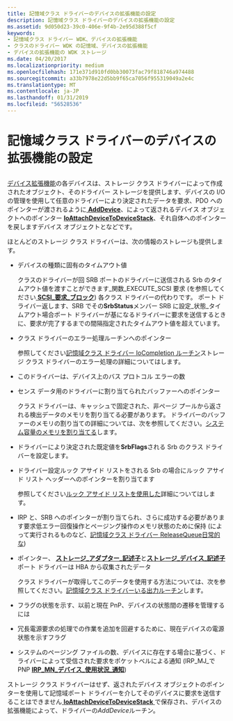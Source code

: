 ```yaml
---
title: 記憶域クラス ドライバーのデバイスの拡張機能の設定
description: 記憶域クラス ドライバーのデバイスの拡張機能の設定
ms.assetid: 9d050d23-39c0-406e-9f4b-2e95d388f5cf
keywords:
- 記憶域クラス ドライバー WDK、デバイスの拡張機能
- クラスのドライバー WDK の記憶域、デバイスの拡張機能
- デバイスの拡張機能の WDK ストレージ
ms.date: 04/20/2017
ms.localizationpriority: medium
ms.openlocfilehash: 171e371d910fd0bb30073fac79f818746a974488
ms.sourcegitcommit: a33b7978e22d5bb9f65ca7056f955319049a2e4c
ms.translationtype: MT
ms.contentlocale: ja-JP
ms.lasthandoff: 01/31/2019
ms.locfileid: "56528536"
---
```

# <a name="setting-up-a-storage-class-drivers-device-extension"></a>記憶域クラス ドライバーのデバイスの拡張機能の設定


## <span id="ddk_setting_up_a_storage_class_drivers_device_extension_kg"></span><span id="DDK_SETTING_UP_A_STORAGE_CLASS_DRIVERS_DEVICE_EXTENSION_KG"></span>


[デバイス拡張機能](https://msdn.microsoft.com/library/windows/hardware/ff543119)の各デバイスは、ストレージ クラス ドライバーによって作成されたオブジェクト、そのドライバー ストレージを提供します、デバイスの I/O の管理を使用して任意のドライバーにより決定されたデータを要求、PDO へのポインターが渡されるように[ **AddDevice**](https://msdn.microsoft.com/library/windows/hardware/ff540521)、によって返されるデバイス オブジェクトへのポインター [ **IoAttachDeviceToDeviceStack**](https://msdn.microsoft.com/library/windows/hardware/ff548300)、それ自体へのポインターを戻しますデバイス オブジェクトとなどです。

ほとんどのストレージ クラス ドライバーは、次の情報のストレージも提供します。

-   デバイスの種類に固有のタイムアウト値

    クラスのドライバーが回 SRB ポートのドライバーに送信される Srb のタイムアウト値を渡すことができます\_関数\_EXECUTE\_SCSI 要求 (を参照してください[ **SCSI\_要求\_ブロック**](https://msdn.microsoft.com/library/windows/hardware/ff565393)) 各クラス ドライバーの代わりです。 ポート ドライバー返します、SRB でその**SrbStatus**メンバー SRB に設定\_状態\_タイムアウト場合ポート ドライバーが基になるドライバーに要求を送信するときに、要求が完了するまでの間隔指定されたタイムアウト値を超えています。

-   クラス ドライバーのエラー処理ルーチンへのポインター

    参照してください[記憶域クラス ドライバー IoCompletion ルーチン](storage-class-driver-s-iocompletion-routines.md)ストレージ クラス ドライバーのエラー処理の詳細についてはします。

-   このドライバーは、デバイス上のバス プロトコル エラーの数

-   センス データ用のドライバーに割り当てられたバッファーへのポインター

    クラス ドライバーは、キャッシュで固定された、非ページ プールから返される検出データのメモリを割り当てる必要があります。 ドライバーのバッファーのメモリの割り当ての詳細については、次を参照してください。[システム容量のメモリを割り当てる](https://msdn.microsoft.com/library/windows/hardware/ff540588)します。

-   ドライバーにより決定された既定値を**SrbFlags**される Srb のクラス ドライバーを設定します。

-   ドライバー設定ルック アサイド リストをされる Srb の場合にルック アサイド リスト ヘッダーへのポインターを割り当てます

    参照してください[ルック アサイド リストを使用した](https://msdn.microsoft.com/library/windows/hardware/ff565416)詳細についてはします。

-   IRP と、SRB へのポインターが割り当てられ、さらに成功する必要があります要求低エラー回復操作とページング操作のメモリ状態のために保持 (によって実行されるものなど、[記憶域クラス ドライバー ReleaseQueue日常的な](storage-class-driver-s-releasequeue-routine.md))

-   ポインター、 [**ストレージ\_アダプター\_記述子**](https://msdn.microsoft.com/library/windows/hardware/ff566346)と[**ストレージ\_デバイス\_記述子**](https://msdn.microsoft.com/library/windows/hardware/ff566971)ポート ドライバーは HBA から収集されたデータ

    クラス ドライバーが取得してこのデータを使用する方法については、次を参照してください。[記憶域クラス ドライバーいる出力ルーチン](storage-class-driver-s-getdescriptor-routine.md)します。

-   フラグの状態を示す、以前と現在 PnP、デバイスの状態間の遷移を管理するには

-   冗長電源要求の処理での作業を追加を回避するために、現在デバイスの電源状態を示すフラグ

-   システムのページング ファイルの数、デバイスに存在する場合に基づく、ドライバーによって受信された要求をポケットベルによる通知 (IRP\_MJ\_で PNP [ **IRP\_MN\_デバイス\_使用状況\_通知**](https://msdn.microsoft.com/library/windows/hardware/ff550841))

ストレージ クラス ドライバーはせず、返されたデバイス オブジェクトのポインターを使用して記憶域ポート ドライバーを介してそのデバイスに要求を送信することはできません[ **IoAttachDeviceToDeviceStack** ](https://msdn.microsoft.com/library/windows/hardware/ff548300)で保存され、デバイスの拡張機能によって、ドライバーの*AddDevice*ルーチン。

 

 




